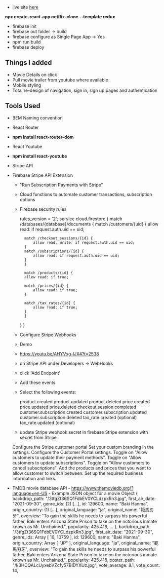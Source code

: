 -   live site [here](https://netflix-clone-ec4be.web.app)

**npx create-react-app netflix-clone --template redux**

-   firebase init
-   firebase out folder -> build
-   firebase configure as Single Page App -> Yes
-   npm run build
-   firebase deploy

## Things I added
- Movie Details on click
- Pull movie trailer from youtube where available
- Mobile styling
- Total re-design of navigation, sign in, sign up pages and authentication

## Tools Used

-   BEM Naming convention

-   React Router
-   **npm install react-router-dom**

-   React Youtube
-   **npm install react-youtube**

- Stripe API

- Firebase Stripe API Extension
    - "Run Subscription Payments with Stripe"
    - Cloud functions to automate customer transactions, subscription options
    - Firebase security rules


        rules_version = '2';
        service cloud.firestore {
        match /databases/{database}/documents {
            match /customers/{uid} {
            allow read: if request.auth.uid == uid;

            match /checkout_sessions/{id} {
                allow read, write: if request.auth.uid == uid;
            }
            match /subscriptions/{id} {
                allow read: if request.auth.uid == uid;
            }
            }

            match /products/{id} {
            allow read: if true;

            match /prices/{id} {
                allow read: if true;
            }
            
            match /tax_rates/{id} {
                allow read: if true;
            }
            }
        }
        }

    - Configure Stripe Webhooks
    - Demo
    - https://youtu.be/AHYVxg-lJX4?t=2538
    - on Stripe API under Developers -> WebHooks
    - click 'Add Endpoint'
    - Add these events
    - Select the following events:

        product.created
        product.updated
        product.deleted
        price.created
        price.updated
        price.deleted
        checkout.session.completed
        customer.subscription.created
        customer.subscription.updated
        customer.subscription.deleted
        tax_rate.created (optional)
        tax_rate.updated (optional)

    - update Stripe webhook secret in firebase Stripe extension
    with secret from Stripe

    Configure the Stripe customer portal
    Set your custom branding in the settings.
    Configure the Customer Portal settings.
    Toggle on "Allow customers to update their payment methods".
    Toggle on "Allow customers to update subscriptions".
    Toggle on "Allow customers to cancel subscriptions".
    Add the products and prices that you want to allow customer to switch between.
    Set up the required business information and links.

-   TMDB movie database API - https://www.themoviedb.org/?language=en-US - Example JSON object for a movie
    Object {
    backdrop_path: "/3tfgZt36SQ1FdbEV0YCLdzpkRn3.jpg",
    first_air_date: "2021-09-30",
    genre_ids: (2) […],
    id: 129600,
    name: "Baki Hanma",
    origin_country: (1) […],
    original_language: "ja",
    original_name: "範馬刃牙",
    overview: "To gain the skills he needs to surpass his powerful father, Baki enters Arizona State Prison to take on the notorious inmate known as Mr. Unchained.", popularity: 425.418, … },
    ​backdrop_path: "/3tfgZt36SQ1FdbEV0YCLdzpkRn3.jpg",
    first_air_date: "2021-09-30",
    genre_ids: Array [ 16, 10759 ],
    id: 129600,
    name: "Baki Hanma",
    origin_country: Array [ "JP" ],
    original_language: "ja",
    original_name: "範馬刃牙",
    overview: "To gain the skills he needs to surpass his powerful father, Baki enters Arizona State Prison to take on the notorious inmate known as Mr. Unchained.",
    popularity: 425.418,
    poster_path: "/k3HCQALcUyxebVZcfy57BIDYXUz.jpg",
    vote_average: 8.1,
    vote_count: 14,
